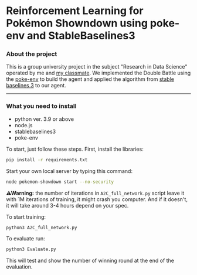 # Reinforcement Learning for Pokémon Showndown using poke-env and StableBaselines3
### About the project
This is a group university project in the subject "Research in Data Science" operated by me and [my classmate](https://github.com/Pynochio). We implemented the Double Battle using the [poke-env](https://github.com/hsahovic/poke-env) to build the agent and
applied the algorithm from [stable baselines 3](https://github.com/DLR-RM/stable-baselines3) to our agent.  
___
### What you need to install
- python ver. 3.9 or above
- node.js
- stablebaselines3
- poke-env  

To start, just follow these steps. First, install the libraries: 

```bash
pip install -r requirements.txt
```

Start your own local server by typing this command:  

```bash
node pokemon-showdown start --no-security
```

**⚠Warning:** the number of iterations in `A2C_full_network.py` script leave it with 1M iterations of training, it might crash you computer. And if it doesn't, it will take around 3-4 hours depend on your spec.  

To start training:  

```bash
python3 A2C_full_network.py
```
  
To evaluate run:
```bash
python3 Evaluate.py
```
This will test and show the number of winning round at the end of the evaluation.
